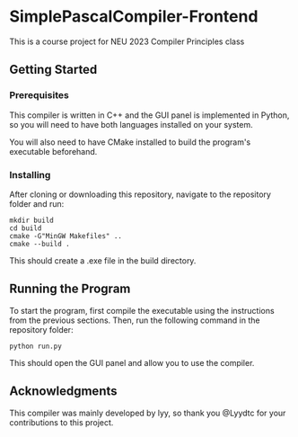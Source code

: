 # SimplePascalCompiler-Frontend
This is a course project for NEU 2023 Compiler Principles class

## Getting Started
### Prerequisites
This compiler is written in C++ and the GUI panel is implemented in Python, so you will need to have both languages installed on your system.

You will also need to have CMake installed to build the program's executable beforehand.

### Installing
After cloning or downloading this repository, navigate to the repository folder and run:
```
mkdir build
cd build
cmake -G"MinGW Makefiles" ..
cmake --build .
```
This should create a .exe file  in the build directory.

## Running the Program
To start the program, first compile the executable using the instructions from the previous sections. Then, run the following command in the repository folder:
```
python run.py
```
This should open the GUI panel and allow you to use the compiler.

## Acknowledgments
This compiler was mainly developed by lyy, so thank you @Lyydtc for your contributions to this project.